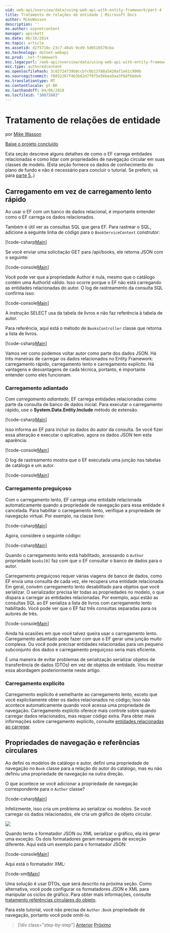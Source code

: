 ```yaml
---
uid: web-api/overview/data/using-web-api-with-entity-framework/part-4
title: Tratamento de relações de entidade | Microsoft Docs
author: MikeWasson
description: ''
ms.author: aspnetcontent
manager: wpickett
ms.date: 06/16/2014
ms.topic: article
ms.assetid: d2f5710c-23c7-40a5-9cd9-5d0516570cba
ms.technology: dotnet-webapi
ms.prod: .net-framework
msc.legacyurl: /web-api/overview/data/using-web-api-with-entity-framework/part-4
msc.type: authoredcontent
ms.openlocfilehash: 3c82724739b8ccb7c6b13788a5420af1e61c990b
ms.sourcegitcommit: f8852267f463b62d7f975e56bea9aa3f68fbbdeb
ms.translationtype: MT
ms.contentlocale: pt-BR
ms.lasthandoff: 04/06/2018
ms.locfileid: "30872683"
---
```

<a name="handling-entity-relations"></a>Tratamento de relações de entidade
====================
por [Mike Wasson](https://github.com/MikeWasson)

[Baixe o projeto concluído](https://github.com/MikeWasson/BookService)

Esta seção descreve alguns detalhes de como o EF carrega entidades relacionadas e como lidar com propriedades de navegação circular em suas classes de modelo. (Esta seção fornece os dados de conhecimento do plano de fundo e não é necessário para concluir o tutorial. Se preferir, vá para [parte 5.](part-5.md).)

## <a name="eager-loading-versus-lazy-loading"></a>Carregamento em vez de carregamento lento rápido

Ao usar o EF com um banco de dados relacional, é importante entender como o EF carrega os dados relacionados.

Também é útil ver as consultas SQL que gera EF. Para rastrear o SQL, adicione a seguinte linha de código para o `BookServiceContext` construtor:

[!code-csharp[Main](part-4/samples/sample1.cs)]

Se você enviar uma solicitação GET para /api/books, ele retorna JSON com o seguinte:

[!code-console[Main](part-4/samples/sample2.cmd)]

Você pode ver que a propriedade Author é nula, mesmo que o catálogo contém uma AuthorId válido. Isso ocorre porque o EF não está carregando as entidades relacionadas do autor. O log de rastreamento da consulta SQL confirma isso:

[!code-console[Main](part-4/samples/sample3.sql)]

A instrução SELECT usa da tabela de livros e não faz referência à tabela de autor.

Para referência, aqui está o método de `BooksController` classe que retorna a lista de livros.

[!code-csharp[Main](part-4/samples/sample4.cs)]

Vamos ver como podemos voltar autor como parte dos dados JSON. Há três maneiras de carregar os dados relacionados no Entity Framework: carregamento rápido, carregamento lento e carregamento explícito. Há vantagens e desvantagens de cada técnica, portanto, é importante entender como eles funcionam.

### <a name="eager-loading"></a>Carregamento adiantado

Com *carregamento adiantado*, EF carrega entidades relacionadas como parte da consulta de banco de dados inicial. Para executar o carregamento rápido, use o **System.Data.Entity.Include** método de extensão.

[!code-csharp[Main](part-4/samples/sample5.cs)]

Isso informa ao EF para incluir os dados do autor da consulta. Se você fizer essa alteração e executar o aplicativo, agora os dados JSON tem esta aparência:

[!code-console[Main](part-4/samples/sample6.cmd)]

O log de rastreamento mostra que o EF executada uma junção nas tabelas de catálogo e um autor.

[!code-console[Main](part-4/samples/sample7.cmd)]

### <a name="lazy-loading"></a>Carregamento preguiçoso

Com o carregamento lento, EF carrega uma entidade relacionada automaticamente quando a propriedade de navegação para essa entidade é cancelada. Para habilitar o carregamento lento, verifique a propriedade de navegação virtual. Por exemplo, na classe livro:

[!code-csharp[Main](part-4/samples/sample8.cs?highlight=6)]

Agora, considere o seguinte código:

[!code-csharp[Main](part-4/samples/sample9.cs)]

Quando o carregamento lento está habilitado, acessando o `Author` propriedade `books[0]` faz com que o EF consultar o banco de dados para o autor.

Carregamento preguiçoso requer várias viagens de banco de dados, como EF envia uma consulta de cada vez, ele recupera uma entidade relacionada. Em geral, convém carregamento lento desabilitado para objetos que você serializar. O serializador precisa ler todas as propriedades no modelo, o que dispara a carregar as entidades relacionadas. Por exemplo, aqui estão as consultas SQL ao EF serializa a lista de livros com carregamento lento habilitado. Você pode ver que o EF faz três consultas separadas para os autores de três.

[!code-console[Main](part-4/samples/sample10.sql)]

Ainda há ocasiões em que você talvez queira usar o carregamento lento. Carregamento adiantado pode fazer com que o EF gerar uma junção muito complexa. Ou você pode precisar entidades relacionadas para um pequeno subconjunto dos dados e carregamento preguiçoso seria mais eficiente.

É uma maneira de evitar problemas de serialização serializar objetos de transferência de dados (DTOs) em vez de objetos de entidade. Vou mostrar essa abordagem posteriormente neste artigo.

### <a name="explicit-loading"></a>Carregamento explícito

Carregamento explícito é semelhante ao carregamento lento, exceto que você explicitamente obter os dados relacionados no código; Isso não acontece automaticamente quando você acessa uma propriedade de navegação. Carregamento explícito oferece mais controle sobre quando carregar dados relacionados, mas requer código extra. Para obter mais informações sobre carregamento explícito, consulte [entidades relacionadas ao carregar](https://msdn.microsoft.com/data/jj574232#explicit).

## <a name="navigation-properties-and-circular-references"></a>Propriedades de navegação e referências circulares

Ao defini os modelos de catálogo e autor, defini uma propriedade de navegação no `Book` classe para a relação do autor do catálogo, mas eu não definiu uma propriedade de navegação na outra direção.

O que acontece se você adicionar a propriedade de navegação correspondente para o `Author` classe?

[!code-csharp[Main](part-4/samples/sample11.cs?highlight=7)]

Infelizmente, isso cria um problema ao serializar os modelos. Se você carregar os dados relacionados, ele cria um gráfico de objeto circular.

![](part-4/_static/image1.png)

Quando tenta o formatador JSON ou XML serializar o gráfico, ela irá gerar uma exceção. Os dois formatadores geram mensagens de exceção diferente. Aqui está um exemplo para o formatador JSON:

[!code-console[Main](part-4/samples/sample12.cmd)]

Aqui está o formatador XML:

[!code-xml[Main](part-4/samples/sample13.xml)]

Uma solução é usar DTOs, que será descrito na próxima seção. Como alternativa, você pode configurar os formatadores JSON e XML para manipular os ciclos de gráfico. Para obter mais informações, consulte [tratamento referências circulares do objeto](../../formats-and-model-binding/json-and-xml-serialization.md#handling_circular_object_references).

Para este tutorial, você não precisa de `Author.Book` propriedade de navegação, portanto você pode omiti-lo.

> [!div class="step-by-step"]
> [Anterior](part-3.md)
> [Próximo](part-5.md)
